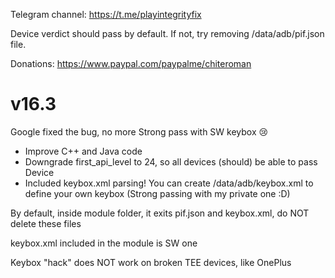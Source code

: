 Telegram channel:
https://t.me/playintegrityfix

Device verdict should pass by default.
If not, try removing /data/adb/pif.json file.

Donations:
https://www.paypal.com/paypalme/chiteroman

# v16.3

Google fixed the bug, no more Strong pass with SW keybox 😢

- Improve C++ and Java code
- Downgrade first_api_level to 24, so all devices (should) be able to pass Device
- Included keybox.xml parsing! You can create /data/adb/keybox.xml to define your own keybox (Strong passing with my private one :D)

By default, inside module folder, it exits pif.json and keybox.xml, do NOT delete these files

keybox.xml included in the module is SW one

Keybox "hack" does NOT work on broken TEE devices, like OnePlus
